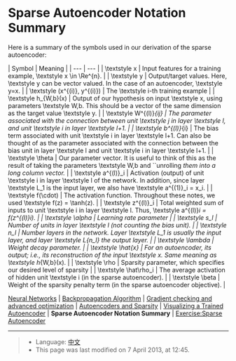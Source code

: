 Sparse Autoencoder Notation Summary
===================================

<!-- Jump to: [navigation](#column-one), [search](#searchInput) -->
Here is a summary of the symbols used in our derivation of the sparse autoencoder:

|  Symbol
 |  Meaning
 |
| --- | --- |
| \textstyle x |  Input features for a training example, \textstyle x \in \Re^{n}.
 |
| \textstyle y |  Output/target values. Here, \textstyle y can be vector valued. In the case of an autoencoder, \textstyle y=x.
 |
| \textstyle (x^{(i)}, y^{(i)}) |  The \textstyle i-th training example
 |
| \textstyle h_{W,b}(x) |  Output of our hypothesis on input \textstyle x, using parameters \textstyle W,b. This should be a vector of
the same dimension as the target value \textstyle y.
 |
| \textstyle W^{(l)}_{ij} |  The parameter associated with the connection between unit \textstyle j in layer \textstyle l, and
unit \textstyle i in layer \textstyle l+1.
 |
| \textstyle b^{(l)}_{i} |  The bias term associated with unit \textstyle i in layer \textstyle l+1. Can also be thought of as the parameter associated with the connection between the bias unit in layer \textstyle l and unit \textstyle i in layer \textstyle l+1.
 |
| \textstyle \theta |  Our parameter vector. It is useful to think of this as the result of taking the parameters \textstyle W,b and ``unrolling *them into a long column vector.* |
| \textstyle a^{(l)}_i |  Activation (output) of unit \textstyle i in layer \textstyle l of the network.
In addition, since layer \textstyle L_1 is the input layer, we also have \textstyle a^{(1)}_i = x_i.
 |
| \textstyle f(\cdot) |  The activation function. Throughout these notes, we used \textstyle f(z) = \tanh(z).
 |
| \textstyle z^{(l)}_i |  Total weighted sum of inputs to unit \textstyle i in layer \textstyle l. Thus, \textstyle a^{(l)}_i = f(z^{(l)}_i).
 |
| \textstyle \alpha |  Learning rate parameter
 |
| \textstyle s_l |  Number of units in layer \textstyle l (not counting the bias unit).
 |
| \textstyle n_l |  Number layers in the network. Layer \textstyle L_1 is usually the input layer, and layer \textstyle L_{n_l} the output layer.
 |
| \textstyle \lambda |  Weight decay parameter.
 |
| \textstyle \hat{x} |  For an autoencoder, its output; i.e., its reconstruction of the input \textstyle x. Same meaning as \textstyle h_{W,b}(x).
 |
| \textstyle \rho |  Sparsity parameter, which specifies our desired level of sparsity
 |
| \textstyle \hat\rho_i |  The average activation of hidden unit \textstyle i (in the sparse autoencoder).
 |
| \textstyle \beta |  Weight of the sparsity penalty term (in the sparse autoencoder objective).
 |

[Neural Networks](Neural_Networks.md "Neural Networks") | [Backpropagation Algorithm](Backpropagation_Algorithm.md "Backpropagation Algorithm") | [Gradient checking and advanced optimization](Gradient_checking_and_advanced_optimization.md "Gradient checking and advanced optimization") | [Autoencoders and Sparsity](Autoencoders_and_Sparsity.md "Autoencoders and Sparsity") | [Visualizing a Trained Autoencoder](Visualizing_a_Trained_Autoencoder.md "Visualizing a Trained Autoencoder") | **Sparse Autoencoder Notation Summary** | [Exercise:Sparse Autoencoder](Exercise_Sparse_Autoencoder.md "Exercise:Sparse Autoencoder")

---

> * Language: [中文](%E7%A8%80%E7%96%8F%E8%87%AA%E7%BC%96%E7%A0%81%E5%99%A8%E7%AC%A6%E5%8F%B7%E4%B8%80%E8%A7%88%E8%A1%A8.md "稀疏自编码器符号一览表")
> * This page was last modified on 7 April 2013, at 12:45.

